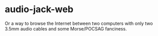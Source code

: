 # audio-jack-web

Or a way to browse the Internet between two computers with only two 3.5mm audio cables and some Morse/POCSAG fanciness.

